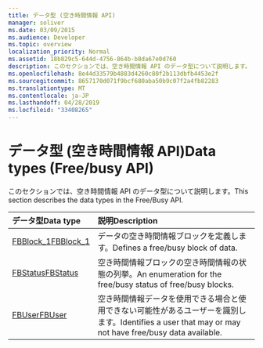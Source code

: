 ```yaml
---
title: データ型 (空き時間情報 API)
manager: soliver
ms.date: 03/09/2015
ms.audience: Developer
ms.topic: overview
localization_priority: Normal
ms.assetid: 18b829c5-644d-4756-864b-b8da67e0d760
description: このセクションでは、空き時間情報 API のデータ型について説明します。
ms.openlocfilehash: 8e44d33579b4883d4260c80f2b113dbfb4453e2f
ms.sourcegitcommit: 8657170d071f9bcf680aba50b9c07f2a4fb82283
ms.translationtype: MT
ms.contentlocale: ja-JP
ms.lasthandoff: 04/28/2019
ms.locfileid: "33408265"
---
```

# <a name="data-types-freebusy-api"></a><span data-ttu-id="f146d-103">データ型 (空き時間情報 API)</span><span class="sxs-lookup"><span data-stu-id="f146d-103">Data types (Free/busy API)</span></span>

<span data-ttu-id="f146d-104">このセクションでは、空き時間情報 API のデータ型について説明します。</span><span class="sxs-lookup"><span data-stu-id="f146d-104">This section describes the data types in the Free/Busy API.</span></span>
  
|<span data-ttu-id="f146d-105">**データ型**</span><span class="sxs-lookup"><span data-stu-id="f146d-105">**Data type**</span></span>|<span data-ttu-id="f146d-106">**説明**</span><span class="sxs-lookup"><span data-stu-id="f146d-106">**Description**</span></span>|
|:-----|:-----|
|[<span data-ttu-id="f146d-107">FBBlock_1</span><span class="sxs-lookup"><span data-stu-id="f146d-107">FBBlock_1</span></span>](fbblock_1.md) <br/> |<span data-ttu-id="f146d-108">データの空き時間情報ブロックを定義します。</span><span class="sxs-lookup"><span data-stu-id="f146d-108">Defines a free/busy block of data.</span></span>  <br/> |
|[<span data-ttu-id="f146d-109">FBStatus</span><span class="sxs-lookup"><span data-stu-id="f146d-109">FBStatus</span></span>](fbstatus.md) <br/> |<span data-ttu-id="f146d-110">空き時間情報ブロックの空き時間情報の状態の列挙。</span><span class="sxs-lookup"><span data-stu-id="f146d-110">An enumeration for the free/busy status of free/busy blocks.</span></span>  <br/> |
|[<span data-ttu-id="f146d-111">FBUser</span><span class="sxs-lookup"><span data-stu-id="f146d-111">FBUser</span></span>](fbuser.md) <br/> |<span data-ttu-id="f146d-112">空き時間情報データを使用できる場合と使用できない可能性があるユーザーを識別します。</span><span class="sxs-lookup"><span data-stu-id="f146d-112">Identifies a user that may or may not have free/busy data available.</span></span>  <br/> |
   

